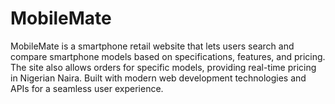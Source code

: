 # MobileMate
MobileMate is a smartphone retail website that lets users search and compare smartphone models based on specifications, features, and pricing. The site also allows orders for specific models, providing real-time pricing in Nigerian Naira. Built with modern web development technologies and APIs for a seamless user experience.

